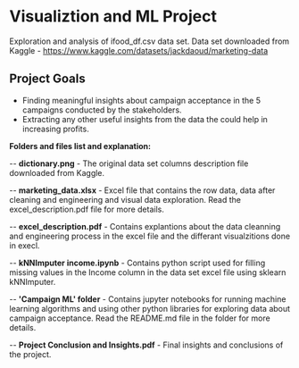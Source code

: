 # Visualiztion and ML Project
Exploration and analysis of ifood_df.csv data set.
Data set downloaded from Kaggle - https://www.kaggle.com/datasets/jackdaoud/marketing-data

## Project Goals
- Finding meaningful insights about campaign acceptance in the 5 campaigns conducted by the stakeholders. 
- Extracting any other useful insights from the data the could help in increasing profits.

**Folders and files list and explanation:**

-- **dictionary.png** - The original data set columns description file downloaded from Kaggle.

-- **marketing_data.xlsx** - Excel file that contains the row data, data after cleaning and engineering and visual data exploration.
                         Read the excel_description.pdf file for more details.
                         
-- **excel_description.pdf** - Contains explantions about the data cleanning and engineering process in the excel file and the differant visualzitions done                                  in execl.

-- **kNNImputer income.ipynb** - Contains python script used for filling missing values in the Income column in the data set excel file using sklearn                                          kNNImputer.
                         
-- **'Campaign ML' folder** - Contains jupyter notebooks for running machine learning algorithms and using other python libraries for exploring data about                                 campaign acceptance. 
                               Read the README.md file in the folder for more details.
                               
 -- **Project Conclusion and Insights.pdf** - Final insights and conclusions of the project.       
                        



